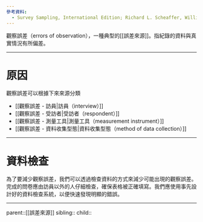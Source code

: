 ```yaml
---
參考資料:
  - Survey Sampling, International Edition; Richard L. Scheaffer, William Mendenhall. III
---
```

觀察誤差（errors of observation），一種典型的[[誤差來源]]。指紀錄的資料與真實情況有所偏差。
- - -
# 原因
觀察誤差可以根據下來來源分類
- [[觀察誤差 - 訪員|訪員（interview）]]
- [[觀察誤差 - 受訪者|受訪者（respondent）]]
- [[觀察誤差 - 測量工具|測量工具（measurement instrument）]]
- [[觀察誤差 - 資料收集型態|資料收集型態（method of data collection）]]

- - -
# 資料檢查
為了要減少觀察誤差，我們可以透過檢查資料的方式來減少可能出現的觀察誤差。
完成的問卷應由訪員以外的人仔細檢查，確保表格被正確填寫。我們應使用事先設計好的資料檢查系統，以便快速發現明顯的錯誤。
- - -
parent::[[誤差來源]]
sibling::
child::